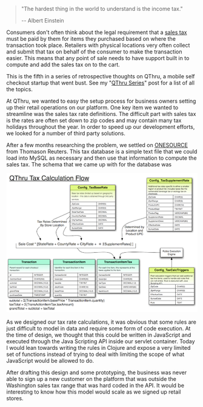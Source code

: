 > "The hardest thing in the world to understand is the income tax."
>
> -- Albert Einstein

Consumers don't often think about the legal requirement that a [sales tax][sales-tax] 
must be paid by them for items they purchased based on where the transaction took place. 
Retailers with physical locations very often collect and submit that tax on behalf of the 
consumer to make the transaction easier. This means that any point of sale needs to have 
support built in to compute and add the sales tax on to the cart. 

<div class="highlight-box">

This is the fifth in a series of retrospective thoughts on QThru, a mobile
self checkout startup that went bust. See my
"[QThru Series](/2016/06/03/the-qthru-series.html)" post for a list of all the
topics.

</div>

At QThru, we wanted to easy the setup process for business owners setting up their retail
operations on our platform. One key item we wanted to streamline was the sales tax rate
definitions. The difficult part with sales tax is the rates are often set down to zip codes
and may contain many tax holidays throughout the year. In order to speed up our development
efforts, we looked for a number of third party solutions. 
 
After a few months researching the problem, we settled on [ONESOURCE][ONESOURCE] from Thomason 
Reuters. This tax database is a simple text file that we could load into MySQL as necessary
and then use that information to compute the sales tax. The schema that we came up with for
the database was   

![Sales Tax Design](taxes.png)

As we designed our tax rate calculations, it was obvious that some rules are just difficult
to model in data and require some form of code execution. At the time of design, we thought
that this could be written in JavaScript and executed through the Java Scripting API inside
our servlet container. Today I would lean towards writing the rules in Clojure and expose a
very limited set of functions instead of trying to deal with limiting the scope of what
JavaScript would be allowed to do.

After drafting this design and some prototyping, the business was never able to sign up a
new customer on the platform that was outside the Washington sales tax range that was hard
coded in the API. It would be interesting to know how this model would scale as we signed
up retail stores. 

[sales-tax]: https://en.wikipedia.org/wiki/Sales_tax
[ONESOURCE]: https://tax.thomsonreuters.com/products/brands/onesource/indirect-tax/rates/
